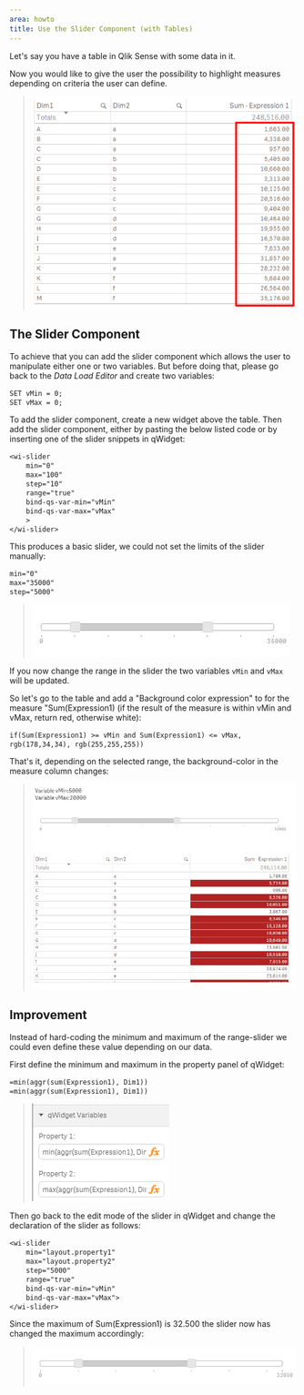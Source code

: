 ```yaml
---
area: howto
title: Use the Slider Component (with Tables)
---
```


Let's say you have a table in Qlik Sense with some data in it.

Now you would like to give the user the possibility to highlight measures depending on criteria the user can define.

> ![](img/howto.UseSliderTables_1.png)

## The Slider Component

To achieve that you can add the slider component which allows the user to manipulate either one or two variables.
But before doing that, please go back to the *Data Load Editor* and create two variables:

    SET vMin = 0;
    SET vMax = 0;
    
To add the slider component, create a new widget above the table.
Then add the slider component, either by pasting the below listed code or by inserting one of the slider snippets in qWidget:

	<wi-slider
	    min="0"
	    max="100"
	    step="10"
	    range="true"
	    bind-qs-var-min="vMin"
	    bind-qs-var-max="vMax"
	    >
	</wi-slider>

This produces a basic slider, we could not set the limits of the slider manually:

	min="0"
	max="35000"
	step="5000"


> ![](img/howto.UseSliderTables_2.png)

If you now change the range in the slider the two variables `vMin` and `vMax` will be updated.

So let's go to the table and add a "Background color expression" to for the measure "Sum(Expression1) (if the result of the measure is within vMin and vMax, return red, otherwise white):

	if(Sum(Expression1) >= vMin and Sum(Expression1) <= vMax, rgb(178,34,34), rgb(255,255,255))

That's it, depending on the selected range, the background-color in the measure column changes:


> ![](img/howto.UseSliderTables_3.png)


## Improvement
Instead of hard-coding the minimum and maximum of the range-slider we could even define these value depending on our data.

First define the minimum and maximum in the property panel of qWidget:

	=min(aggr(sum(Expression1), Dim1))
	=min(aggr(sum(Expression1), Dim1))


> ![](img/howto.UseSliderTables_4.png)

Then go back to the edit mode of the slider in qWidget and change the declaration of the slider as follows:

	<wi-slider 
	    min="layout.property1" 
	    max="layout.property2" 
	    step="5000" 
	    range="true" 
	    bind-qs-var-min="vMin" 
	    bind-qs-var-max="vMax">
	</wi-slider>

Since the maximum of Sum(Expression1) is 32.500 the slider now has changed the maximum accordingly:


> ![](img/howto.UseSliderTables_5.png)


